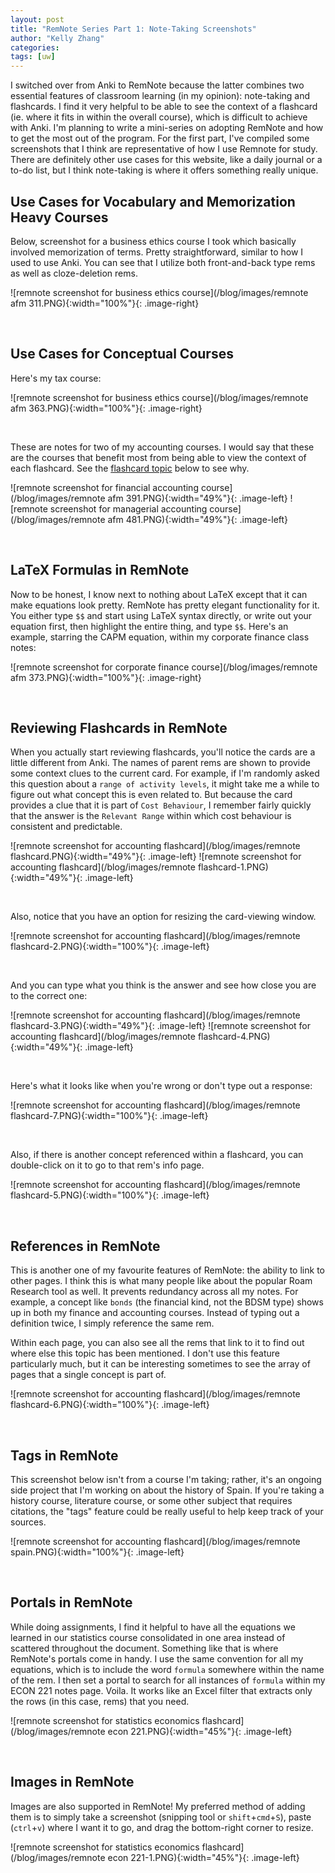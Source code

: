 ```yaml
---
layout: post
title: "RemNote Series Part 1: Note-Taking Screenshots"
author: "Kelly Zhang"
categories:
tags: [uw]
---
```


I switched over from Anki to RemNote because the latter combines two essential features of classroom learning (in my opinion): note-taking and flashcards. I find it very helpful to be able to see the context of a flashcard (ie. where it fits in within the overall course), which is difficult to achieve with Anki. I'm planning to write a mini-series on adopting RemNote and how to get the most out of the program. For the first part, I've compiled some screenshots that I think are representative of how I use Remnote for study. There are definitely other use cases for this website, like a daily journal or a to-do list, but I think note-taking is where it offers something really unique.

## Use Cases for Vocabulary and Memorization Heavy Courses

Below, screenshot for a business ethics course I took which basically involved memorization of terms. Pretty straightforward, similar to how I used to use Anki. You can see that I utilize both front-and-back type rems as well as cloze-deletion rems.

![remnote screenshot for business ethics course](/blog/images/remnote afm 311.PNG){:width="100%"}{: .image-right}

&nbsp;

## Use Cases for Conceptual Courses

Here's my tax course:

![remnote screenshot for business ethics course](/blog/images/remnote afm 363.PNG){:width="100%"}{: .image-right}

&nbsp;

These are notes for two of my accounting courses. I would say that these are the courses that benefit most from being able to view the context of each flashcard. See the [flashcard topic](#reviewing-flashcards-in-remnote) below to see why.

![remnote screenshot for financial accounting course](/blog/images/remnote afm 391.PNG){:width="49%"}{: .image-left}
![remnote screenshot for managerial accounting course](/blog/images/remnote afm 481.PNG){:width="49%"}{: .image-left}

&nbsp;

## LaTeX Formulas in RemNote

Now to be honest, I know next to nothing about LaTeX except that it can make equations look pretty. RemNote has pretty elegant functionality for it. You either type `$$` and start using LaTeX syntax directly, or write out your equation first, then highlight the entire thing, and type `$$`. Here's an example, starring the CAPM equation, within my corporate finance class notes:

![remnote screenshot for corporate finance course](/blog/images/remnote afm 373.PNG){:width="100%"}{: .image-right}

&nbsp;

## Reviewing Flashcards in RemNote

When you actually start reviewing flashcards, you'll notice the cards are a little different from Anki. The names of parent rems are shown to provide some context clues to the current card. For example, if I'm randomly asked this question about a `range of activity levels`, it might take me a while to figure out what concept this is even related to. But because the card provides a clue that it is part of `Cost Behaviour`, I remember fairly quickly that the answer is the `Relevant Range` within which cost behaviour is consistent and predictable.

![remnote screenshot for accounting flashcard](/blog/images/remnote flashcard.PNG){:width="49%"}{: .image-left}
![remnote screenshot for accounting flashcard](/blog/images/remnote flashcard-1.PNG){:width="49%"}{: .image-left}

&nbsp;

Also, notice that you have an option for resizing the card-viewing window.

![remnote screenshot for accounting flashcard](/blog/images/remnote flashcard-2.PNG){:width="100%"}{: .image-left}

&nbsp;

And you can type what you think is the answer and see how close you are to the correct one:

![remnote screenshot for accounting flashcard](/blog/images/remnote flashcard-3.PNG){:width="49%"}{: .image-left}
![remnote screenshot for accounting flashcard](/blog/images/remnote flashcard-4.PNG){:width="49%"}{: .image-left}

&nbsp;

Here's what it looks like when you're wrong or don't type out a response:

![remnote screenshot for accounting flashcard](/blog/images/remnote flashcard-7.PNG){:width="100%"}{: .image-left}

&nbsp;

Also, if there is another concept referenced within a flashcard, you can double-click on it to go to that rem's info page.

![remnote screenshot for accounting flashcard](/blog/images/remnote flashcard-5.PNG){:width="100%"}{: .image-left}

&nbsp;

## References in RemNote

This is another one of my favourite features of RemNote: the ability to link to other pages. I think this is what many people like about the popular Roam Research tool as well. It prevents redundancy across all my notes. For example, a concept like `bonds` (the financial kind, not the BDSM type) shows up in both my finance and accounting courses. Instead of typing out a definition twice, I simply reference the same rem.

Within each page, you can also see all the rems that link to it to find out where else this topic has been mentioned. I don't use this feature particularly much, but it can be interesting sometimes to see the array of pages that a single concept is part of.

![remnote screenshot for accounting flashcard](/blog/images/remnote flashcard-6.PNG){:width="100%"}{: .image-left}

&nbsp;

## Tags in RemNote

This screenshot below isn't from a course I'm taking; rather, it's an ongoing side project that I'm working on about the history of Spain. If you're taking a history course, literature course, or some other subject that requires citations, the "tags" feature could be really useful to help keep track of your sources.

![remnote screenshot for accounting flashcard](/blog/images/remnote spain.PNG){:width="100%"}{: .image-left}

&nbsp;

## Portals in RemNote

While doing assignments, I find it helpful to have all the equations we learned in our statistics course consolidated in one area instead of scattered throughout the document. Something like that is where RemNote's portals come in handy. I use the same convention for all my equations, which is to include the word `formula` somewhere within the name of the rem. I then set a portal to search for all instances of `formula` within my ECON 221 notes page. Voila. It works like an Excel filter that extracts only the rows (in this case, rems) that you need.

![remnote screenshot for statistics economics flashcard](/blog/images/remnote econ 221.PNG){:width="45%"}{: .image-left}

&nbsp;

## Images in RemNote

Images are also supported in RemNote! My preferred method of adding them is to simply take a screenshot (snipping tool or `shift`+`cmd`+`S`), paste (`ctrl`+`v`) where I want it to go, and drag the bottom-right corner to resize.

![remnote screenshot for statistics economics flashcard](/blog/images/remnote econ 221-1.PNG){:width="45%"}{: .image-left}
